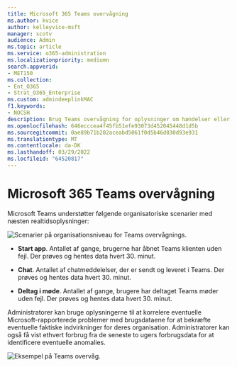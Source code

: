 ```yaml
---
title: Microsoft 365 Teams overvågning
ms.author: kvice
author: kelleyvice-msft
manager: scotv
audience: Admin
ms.topic: article
ms.service: o365-administration
ms.localizationpriority: mediumn
search.appverid:
- MET150
ms.collection:
- Ent_O365
- Strat_O365_Enterprise
ms.custom: admindeeplinkMAC
f1.keywords:
- NOCSH
description: Brug Teams overvågning for oplysninger om hændelser eller rådgivning vedrørende Microsoft 365 Teams.
ms.openlocfilehash: 646ecccea4f45fb51efe93073d452045448d1d5b
ms.sourcegitcommit: 0ae89b71b202aceabd5061f0d5b46d030d93e931
ms.translationtype: MT
ms.contentlocale: da-DK
ms.lasthandoff: 03/29/2022
ms.locfileid: "64520817"
---
```

# <a name="microsoft-365-teams-monitoring"></a>Microsoft 365 Teams overvågning

Microsoft Teams understøtter følgende organisatoriske scenarier med næsten realtidsoplysninger:

![Scenarier på organisationsniveau for Teams overvågnings.](../media/microsoft-365-exchange-monitoring/TeamsMonitoring1.png)

- **Start app**. Antallet af gange, brugerne har åbnet Teams klienten uden fejl. Der prøves og hentes data hvert 30. minut.

- **Chat**. Antallet af chatmeddelelser, der er sendt og leveret i Teams. Der prøves og hentes data hvert 30. minut.

- **Deltag i møde**. Antallet af gange, brugere har deltaget Teams møder uden fejl. Der prøves og hentes data hvert 30. minut.

Administratorer kan bruge oplysningerne til at korrelere eventuelle Microsoft-rapporterede problemer med brugsdataene for at bekræfte eventuelle faktiske indvirkninger for deres organisation. Administratorer kan også få vist ethvert forbrug fra de seneste to ugers forbrugsdata for at identificere eventuelle anomalies.

![Eksempel på Teams overvåg.](../media/microsoft-365-exchange-monitoring/TeamsMonitoring2.png)
